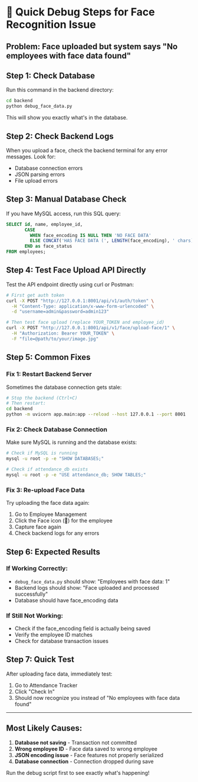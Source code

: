 # 🔧 **Quick Debug Steps for Face Recognition Issue**

## **Problem**: Face uploaded but system says "No employees with face data found"

## **Step 1: Check Database**

Run this command in the backend directory:

```bash
cd backend
python debug_face_data.py
```

This will show you exactly what's in the database.

## **Step 2: Check Backend Logs**

When you upload a face, check the backend terminal for any error messages. Look for:
- Database connection errors
- JSON parsing errors
- File upload errors

## **Step 3: Manual Database Check**

If you have MySQL access, run this SQL query:

```sql
SELECT id, name, employee_id, 
       CASE 
         WHEN face_encoding IS NULL THEN 'NO FACE DATA'
         ELSE CONCAT('HAS FACE DATA (', LENGTH(face_encoding), ' chars)')
       END as face_status
FROM employees;
```

## **Step 4: Test Face Upload API Directly**

Test the API endpoint directly using curl or Postman:

```bash
# First get auth token
curl -X POST "http://127.0.0.1:8001/api/v1/auth/token" \
  -H "Content-Type: application/x-www-form-urlencoded" \
  -d "username=admin&password=admin123"

# Then test face upload (replace YOUR_TOKEN and employee_id)
curl -X POST "http://127.0.0.1:8001/api/v1/face/upload-face/1" \
  -H "Authorization: Bearer YOUR_TOKEN" \
  -F "file=@path/to/your/image.jpg"
```

## **Step 5: Common Fixes**

### **Fix 1: Restart Backend Server**
Sometimes the database connection gets stale:

```bash
# Stop the backend (Ctrl+C)
# Then restart:
cd backend
python -m uvicorn app.main:app --reload --host 127.0.0.1 --port 8001
```

### **Fix 2: Check Database Connection**
Make sure MySQL is running and the database exists:

```bash
# Check if MySQL is running
mysql -u root -p -e "SHOW DATABASES;"

# Check if attendance_db exists
mysql -u root -p -e "USE attendance_db; SHOW TABLES;"
```

### **Fix 3: Re-upload Face Data**
Try uploading the face data again:

1. Go to Employee Management
2. Click the Face icon (👤) for the employee
3. Capture face again
4. Check backend logs for any errors

## **Step 6: Expected Results**

### **If Working Correctly:**
- `debug_face_data.py` should show: "Employees with face data: 1"
- Backend logs should show: "Face uploaded and processed successfully"
- Database should have face_encoding data

### **If Still Not Working:**
- Check if the face_encoding field is actually being saved
- Verify the employee ID matches
- Check for database transaction issues

## **Step 7: Quick Test**

After uploading face data, immediately test:

1. Go to Attendance Tracker
2. Click "Check In"
3. Should now recognize you instead of "No employees with face data found"

---

## **Most Likely Causes:**

1. **Database not saving** - Transaction not committed
2. **Wrong employee ID** - Face data saved to wrong employee
3. **JSON encoding issue** - Face features not properly serialized
4. **Database connection** - Connection dropped during save

Run the debug script first to see exactly what's happening!
